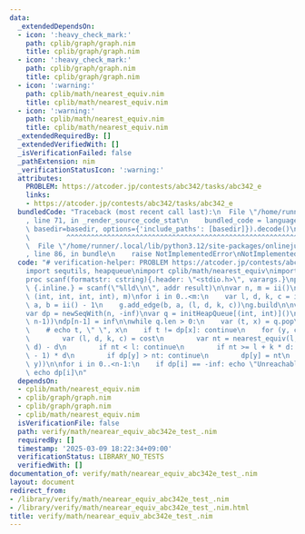 ```yaml
---
data:
  _extendedDependsOn:
  - icon: ':heavy_check_mark:'
    path: cplib/graph/graph.nim
    title: cplib/graph/graph.nim
  - icon: ':heavy_check_mark:'
    path: cplib/graph/graph.nim
    title: cplib/graph/graph.nim
  - icon: ':warning:'
    path: cplib/math/nearest_equiv.nim
    title: cplib/math/nearest_equiv.nim
  - icon: ':warning:'
    path: cplib/math/nearest_equiv.nim
    title: cplib/math/nearest_equiv.nim
  _extendedRequiredBy: []
  _extendedVerifiedWith: []
  _isVerificationFailed: false
  _pathExtension: nim
  _verificationStatusIcon: ':warning:'
  attributes:
    PROBLEM: https://atcoder.jp/contests/abc342/tasks/abc342_e
    links:
    - https://atcoder.jp/contests/abc342/tasks/abc342_e
  bundledCode: "Traceback (most recent call last):\n  File \"/home/runner/.local/lib/python3.12/site-packages/onlinejudge_verify/documentation/build.py\"\
    , line 71, in _render_source_code_stat\n    bundled_code = language.bundle(stat.path,\
    \ basedir=basedir, options={'include_paths': [basedir]}).decode()\n          \
    \         ^^^^^^^^^^^^^^^^^^^^^^^^^^^^^^^^^^^^^^^^^^^^^^^^^^^^^^^^^^^^^^^^^^^^^^^^^^^^^^^^^\n\
    \  File \"/home/runner/.local/lib/python3.12/site-packages/onlinejudge_verify/languages/nim.py\"\
    , line 86, in bundle\n    raise NotImplementedError\nNotImplementedError\n"
  code: "# verification-helper: PROBLEM https://atcoder.jp/contests/abc342/tasks/abc342_e\n\
    import sequtils, heapqueue\nimport cplib/math/nearest_equiv\nimport cplib/graph/graph\n\
    proc scanf(formatstr: cstring){.header: \"<stdio.h>\", varargs.}\nproc ii(): int\
    \ {.inline.} = scanf(\"%lld\\n\", addr result)\n\nvar n, m = ii()\nvar g = initWeightedDirectedStaticGraph(n,\
    \ (int, int, int, int), m)\nfor i in 0..<m:\n    var l, d, k, c = ii()\n    var\
    \ a, b = ii() - 1\n    g.add_edge(b, a, (l, d, k, c))\ng.build\n\nvar inf = int(3003003003003003003)\n\
    var dp = newSeqWith(n, -inf)\nvar q = initHeapQueue[(int, int)]()\nq.push((-inf,\
    \ n-1))\ndp[n-1] = inf\n\nwhile q.len > 0:\n    var (t, x) = q.pop\n    t = -t\n\
    \    # echo t, \" \", x\n    if t != dp[x]: continue\n    for (y, cost) in g[x]:\n\
    \        var (l, d, k, c) = cost\n        var nt = nearest_equiv(l, t - c + 1,\
    \ d) - d\n        if nt < l: continue\n        if nt >= l + k * d: nt = l + (k\
    \ - 1) * d\n        if dp[y] > nt: continue\n        dp[y] = nt\n        q.push((-nt,\
    \ y))\n\nfor i in 0..<n-1:\n    if dp[i] == -inf: echo \"Unreachable\"\n    else:\
    \ echo dp[i]\n"
  dependsOn:
  - cplib/math/nearest_equiv.nim
  - cplib/graph/graph.nim
  - cplib/graph/graph.nim
  - cplib/math/nearest_equiv.nim
  isVerificationFile: false
  path: verify/math/nearear_equiv_abc342e_test_.nim
  requiredBy: []
  timestamp: '2025-03-09 18:22:34+09:00'
  verificationStatus: LIBRARY_NO_TESTS
  verifiedWith: []
documentation_of: verify/math/nearear_equiv_abc342e_test_.nim
layout: document
redirect_from:
- /library/verify/math/nearear_equiv_abc342e_test_.nim
- /library/verify/math/nearear_equiv_abc342e_test_.nim.html
title: verify/math/nearear_equiv_abc342e_test_.nim
---
```

